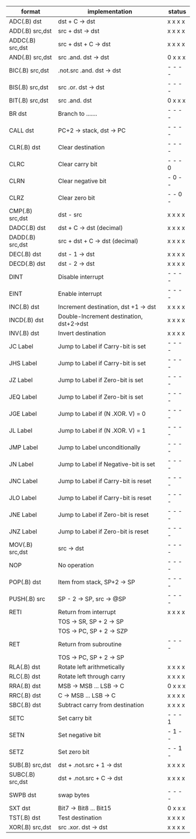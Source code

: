 | format           | implementation                           | status  |
|------------------|------------------------------------------|---------|
| ADC(.B)  dst     | dst + C -> dst                           | x x x x |
| ADD(.B)  src,dst | src + dst -> dst                         | x x x x |
| ADDC(.B) src,dst | src + dst + C -> dst                     | x x x x |
| AND(.B)  src,dst | src .and. dst -> dst                     | 0 x x x |
| BIC(.B)  src,dst | .not.src .and. dst -> dst                | - - - - |
| BIS(.B)  src,dst | src .or. dst -> dst                      | - - - - |
| BIT(.B)  src,dst | src .and. dst                            | 0 x x x |
| BR dst           | Branch to .......                        | - - - - |
| CALL     dst     | PC+2 -> stack, dst -> PC                 | - - - - |
| CLR(.B)  dst     | Clear destination                        | - - - - |
| CLRC             | Clear carry bit                          | - - - 0 |
| CLRN             | Clear negative bit                       | - 0 - - |
| CLRZ             | Clear zero bit                           | - - 0 - |
| CMP(.B)  src,dst | dst - src                                | x x x x |
| DADC(.B) dst     | dst + C -> dst (decimal)                 | x x x x |
| DADD(.B) src,dst | src + dst + C -> dst (decimal)           | x x x x |
| DEC(.B)  dst     | dst - 1 -> dst                           | x x x x |
| DECD(.B) dst     | dst - 2 -> dst                           | x x x x |
| DINT             | Disable interrupt                        | - - - - |
| EINT             | Enable interrupt                         | - - - - |
| INC(.B)  dst     | Increment destination, dst +1 -> dst     | x x x x |
| INCD(.B) dst     | Double-Increment destination, dst+2->dst | x x x x |
| INV(.B)  dst     | Invert destination                       | x x x x |
| JC       Label   | Jump to Label if Carry-bit is set        | - - - - |
| JHS      Label   | Jump to Label if Carry-bit is set        | - - - - |
| JZ       Label   | Jump to Label if Zero-bit is set         | - - - - |
| JEQ      Label   | Jump to Label if Zero-bit is set         | - - - - |
| JGE      Label   | Jump to Label if (N .XOR. V) = 0         | - - - - |
| JL       Label   | Jump to Label if (N .XOR. V) = 1         | - - - - |
| JMP      Label   | Jump to Label unconditionally            | - - - - |
| JN       Label   | Jump to Label if Negative-bit is set     | - - - - |
| JNC      Label   | Jump to Label if Carry-bit is reset      | - - - - |
| JLO      Label   | Jump to Label if Carry-bit is reset      | - - - - |
| JNE      Label   | Jump to Label if Zero-bit is reset       | - - - - |
| JNZ      Label   | Jump to Label if Zero-bit is reset       | - - - - |
| MOV(.B)  src,dst | src -> dst                               | - - - - |
| NOP              | No operation                             | - - - - |
| POP(.B)  dst     | Item from stack, SP+2 -> SP              | - - - - |
| PUSH(.B) src     | SP - 2 -> SP, src -> @SP                 | - - - - |
| RETI             | Return from interrupt                    | x x x x |
|                  | TOS -> SR, SP + 2 -> SP                  |         |
|                  | TOS -> PC, SP + 2 -> SZP                 |         |
| RET              | Return from subroutine                   | - - - - |
|                  | TOS -> PC, SP + 2 -> SP                  |         |
| RLA(.B)  dst     | Rotate left arithmetically               | x x x x |
| RLC(.B)  dst     | Rotate left through carry                | x x x x |
| RRA(.B)  dst     | MSB -> MSB ... LSB -> C                  | 0 x x x |
| RRC(.B)  dst     | C -> MSB ... LSB -> C                    | x x x x |
| SBC(.B)  dst     | Subtract carry from destination          | x x x x |
| SETC             | Set carry bit                            | - - - 1 |
| SETN             | Set negative bit                         | - 1 - - |
| SETZ             | Set zero bit                             | - - 1 - |
| SUB(.B)  src,dst | dst + .not.src + 1 -> dst                | x x x x |
| SUBC(.B) src,dst | dst + .not.src + C -> dst                | x x x x |
| SWPB     dst     | swap bytes                               | - - - - |
| SXT      dst     | Bit7 -> Bit8 ... Bit15                   | 0 x x x |
| TST(.B)  dst     | Test destination                         | x x x x |
| XOR(.B)  src,dst | src .xor. dst -> dst                     | x x x x |
